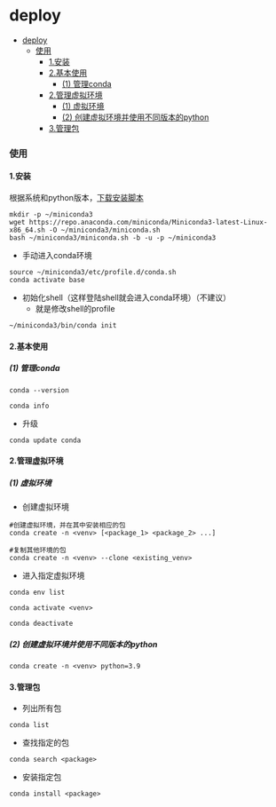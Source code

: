 # deploy


<!-- @import "[TOC]" {cmd="toc" depthFrom=1 depthTo=6 orderedList=false} -->

<!-- code_chunk_output -->

- [deploy](#deploy)
    - [使用](#使用)
      - [1.安装](#1安装)
      - [2.基本使用](#2基本使用)
        - [(1) 管理conda](#1-管理conda)
      - [2.管理虚拟环境](#2管理虚拟环境)
        - [(1) 虚拟环境](#1-虚拟环境)
        - [(2) 创建虚拟环境并使用不同版本的python](#2-创建虚拟环境并使用不同版本的python)
      - [3.管理包](#3管理包)

<!-- /code_chunk_output -->


### 使用

#### 1.安装
根据系统和python版本，[下载安装脚本](https://docs.conda.io/projects/conda/en/stable/user-guide/install/download.html)

```shell
mkdir -p ~/miniconda3
wget https://repo.anaconda.com/miniconda/Miniconda3-latest-Linux-x86_64.sh -O ~/miniconda3/miniconda.sh
bash ~/miniconda3/miniconda.sh -b -u -p ~/miniconda3
```

* 手动进入conda环境
```shell
source ~/miniconda3/etc/profile.d/conda.sh
conda activate base
```

* 初始化shell（这样登陆shell就会进入conda环境）（不建议）
  * 就是修改shell的profile
```shell
~/miniconda3/bin/conda init
```

#### 2.基本使用

##### (1) 管理conda
```shell
conda --version

conda info
```

* 升级
```shell
conda update conda
```

#### 2.管理虚拟环境

##### (1) 虚拟环境

* 创建虚拟环境
```shell
#创建虚拟环境，并在其中安装相应的包
conda create -n <venv> [<package_1> <package_2> ...]

#复制其他环境的包
conda create -n <venv> --clone <existing_venv>
```

* 进入指定虚拟环境
```shell
conda env list

conda activate <venv>

conda deactivate
```

##### (2) 创建虚拟环境并使用不同版本的python
```shell
conda create -n <venv> python=3.9
``` 

#### 3.管理包

* 列出所有包
```shell
conda list
```

* 查找指定的包
```shell
conda search <package>
```

* 安装指定包
```shell
conda install <package>
```